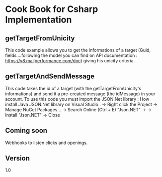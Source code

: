 Cook Book for Csharp Implementation
==


getTargetFromUnicity
--

This code example allows you to get the informations of a target (Guid, fields....following the model you can find on API documentation : https://v8.mailperformance.com/doc) giving his unicity criteria.

getTargetAndSendMessage
--

This code takes the id of a target (with the getTargetFromUnicity's informations) and send it a pre-created message (the idMessage) in your account.
To use this code you must import the JSON.Net library : How install Java JSON.Net library on Visual Studio : -> Right click the Project -> Manage NuGet Packages... -> Search Online (Ctrl + E) "Json.NET" ->  -> Install "Json.NET" -> Close

Coming soon
--
Webhooks to listen clicks and openings.


Version
--

1.0 